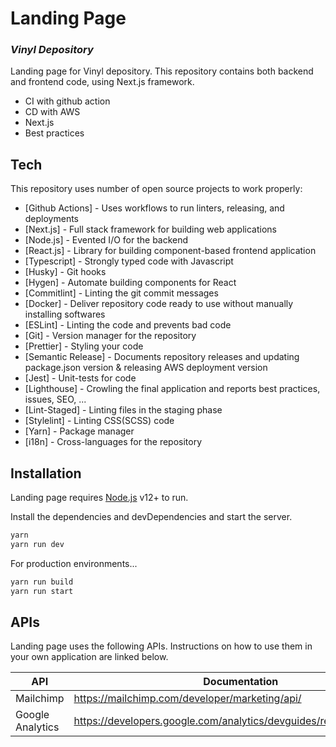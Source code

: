 # Landing Page
### _Vinyl Depository_

Landing page for Vinyl depository. This repository contains both backend and frontend code, using Next.js framework.

- CI with github action
- CD with AWS
- Next.js
- Best practices

## Tech

This repository uses number of open source projects to work properly:

- [Github Actions] - Uses workflows to run linters, releasing, and deployments
- [Next.js] - Full stack framework for building web applications
- [Node.js] - Evented I/O for the backend
- [React.js] - Library for building component-based frontend application
- [Typescript] - Strongly typed code with Javascript
- [Husky] - Git hooks
- [Hygen] - Automate building components for React
- [Commitlint] - Linting the git commit messages
- [Docker] - Deliver repository code ready to use without manually installing softwares
- [ESLint] - Linting the code and prevents bad code
- [Git] - Version manager for the repository
- [Prettier] - Styling your code
- [Semantic Release] - Documents repository releases and updating package.json version & releasing AWS deployment version
- [Jest] - Unit-tests for code
- [Lighthouse] - Crowling the final application and reports best practices, issues, SEO, ...
- [Lint-Staged] - Linting files in the staging phase
- [Stylelint] - Linting CSS(SCSS) code
- [Yarn] - Package manager
- [i18n] - Cross-languages for the repository

## Installation

Landing page requires [Node.js](https://nodejs.org/) v12+ to run.

Install the dependencies and devDependencies and start the server.

```sh
yarn
yarn run dev
```

For production environments...

```sh
yarn run build
yarn run start
```

## APIs

Landing page uses the following APIs.
Instructions on how to use them in your own application are linked below.

| API | Documentation |
| ------ | ------ |
| Mailchimp | https://mailchimp.com/developer/marketing/api/ |
| Google Analytics | https://developers.google.com/analytics/devguides/reporting/core/v4/ |
